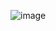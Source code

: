 ![image](https://github.com/AniketPotdar-AP/30_days_of_Javascript/assets/67656639/40db70d2-e65a-4967-93b1-9a13a1d145b2)
